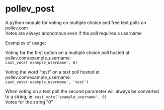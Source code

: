 # pollev_post
A python module for voting on multiple choice and free text polls on pollev.com  
Votes are always anonomous even if the poll requires a username  
  
Examples of usage:  
  
  
Voting for the first option on a multiple choice poll hosted at pollev.com/example_username:  
`cast_vote('example_username', 0)`  

Voting the word "test" on a text poll hosted at pollev.com/example_username:  
`cast_vote('example_username', 'test')`  

When voting on a text poll the second parameter will always be converted to a string, ie:
`cast_vote('example_username', 0)`  
Votes for the string "0"
